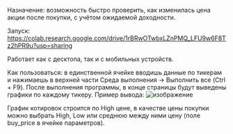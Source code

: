 Назначение: возможность быстро проверить, как изменилась цена акции после покупки, с учётом ожидаемой доходности.

Запуск: https://colab.research.google.com/drive/1rBRwOTwbxLZnPMQ_LFU9w6F8Tz2hPR9u?usp=sharing

Работает как с десктопа, так и с мобильных устройств.

Как пользоваться:
в единственной ячейке вводишь данные по тикерам и нажимаешь в верхней части Среда выполнения -> Выполнить все (Ctrl + F9).
После выполнения программы, в конце страницы будут выведены графики по каждому тикеру.
Пример вывода:
![изображение](https://user-images.githubusercontent.com/9027038/112678727-577f9500-8e7c-11eb-90fd-2877df529a81.png)

График котировок строится по High цене, в качестве цены покупки можно выбрать High, Low или среднюю между ними цену (поле buy_price в ячейке параметров).
